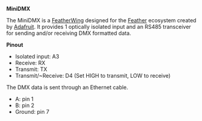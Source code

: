 **MiniDMX**

The MiniDMX is a [FeatherWing](https://learn.adafruit.com/adafruit-feather/featherwings) designed for the [Feather](https://learn.adafruit.com/adafruit-feather) ecosystem created by [Adafruit](https://www.adafruit.com). It provides 1 optically isolated input and an RS485 transceiver for sending and/or receiving DMX formatted data.

**Pinout**
* Isolated input: A3
* Receive: RX
* Transmit: TX
* Transmit/~Receive: D4 (Set HIGH to transmit, LOW to receive)

The DMX data is sent through an Ethernet cable.
* A: pin 1
* B: pin 2
* Ground: pin 7